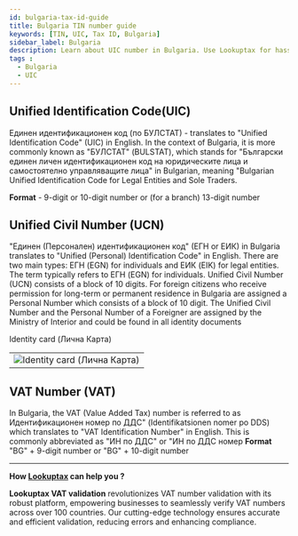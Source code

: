 ```yaml
---
id: bulgaria-tax-id-guide
title: Bulgaria TIN number guide
keywords: [TIN, UIC, Tax ID, Bulgaria]
sidebar_label: Bulgaria
description: Learn about UIC number in Bulgaria. Use Lookuptax for hassle-free tax id validation in Bulgaria and other 100+ countries
tags : 
  - Bulgaria
  - UIC
---
```


##  Unified Identification Code(UIC)
Единен идентификационен код (по БУЛСТАТ) - translates to "Unified Identification Code" (UIC) in English. In the context of Bulgaria, it is more commonly known as "БУЛСТАТ" (BULSTAT), which stands for "Български единен личен идентификационен код на юридическите лица и самостоятелно управляващите лица" in Bulgarian, meaning "Bulgarian Unified Identification Code for Legal Entities and Sole Traders.

**Format**  - 9-digit or 10-digit number or (for a branch) 13-digit number

## Unified Civil Number (UCN)
"Единен (Персонален) идентификационен код" (ЕГН or ЕИК) in Bulgaria translates to "Unified (Personal) Identification Code" in English. There are two main types: ЕГН (EGN) for individuals and ЕИК (EIK) for legal entities. The term typically refers to ЕГН (EGN) for individuals. Unified Civil Number (UCN) consists of a block of 10 digits. For foreign citizens who receive permission for long-term or permanent residence in Bulgaria are assigned a Personal Number which consists of a block of 10 digit. The Unified Civil Number and the Personal Number of a Foreigner are assigned by the Ministry of Interior and could be found in all identity documents

<table align="center" border="0px" border-color="#dedede"><tr><td>
  <img src="/docs/img/taxid/Identity-card.PNG" alt="Identity card (Лична Карта)"/>
  </td></tr>Identity card (Лична Карта)</td></tr>
</table>

## VAT Number (VAT)
In Bulgaria, the VAT (Value Added Tax) number is referred to as Идентификационен номер по ДДС" (Identifikatsionen nomer po DDS) which translates to "VAT Identification Number" in English. This is commonly abbreviated as "ИН по ДДС" or "ИН по ДДС номер
**Format** "BG" + 9-digit number or "BG" + 10-digit number

----
**How [Lookuptax](https://lookuptax.com/) can help you ?**

**Lookuptax VAT validation** revolutionizes VAT number validation with its robust platform, empowering businesses to seamlessly verify VAT numbers across over 100 countries. Our cutting-edge technology ensures accurate and efficient validation, reducing errors and enhancing compliance.
